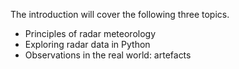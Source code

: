The introduction will cover the following three topics.

- Principles of radar meteorology
- Exploring radar data in Python
- Observations in the real world: artefacts